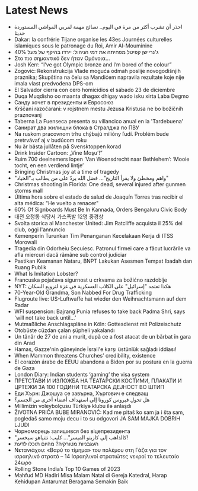 # Latest News
-  احذر أن تشرب أكثر من مرة في اليوم.. نصائح مهمة لمربي المواشي المستوردة حديثا
-  Dakar: la confrérie Tijane organise les 43es Journées culturelles islamiques sous le patronage du Roi, Amir Al-Mouminine
-  ג'נריישן קפיטל מפחיתה את דמי הניהול: יירדו בהיקף של מעל 40%
-  Στο πιο σημαντικό δεν ήταν Ομόνοια…
-  Josh Kerr: “I’ve got Olympic bronze and I’m bored of the colour”
-  Zogović: Rekonstrukcija Vlade moguća odmah poslije novogodišnjih praznika; Skupština na čelu sa Mandićem napravila rezultate koje nije imala vlast predvođena DPS-om
-  El Salvador cierra con cero homicidios el sábado 23 de diciembre
-  Duqa Muqdisho oo maanta dhagax dhigay wado isku xirta Laba Degmo
-  Санду хочет в президенты и Евросоюз
-  Krščani razočarani: v rojstnem mestu Jezusa Kristusa ne bo božičnih praznovanj
-  Taberna La Fuenseca presenta su villancico anual en la 'Tardebuena'
-  Санират два жилищни блока в Стралджа по ПВУ
-  Na ruskom pracovnom trhu chýbajú milióny ľudí. Problém bude pretrvávať aj v budúcom roku
-  Nu är bästa jullåten på Svensktoppen korad
-  Drink Insider Cartoon: „Vine Moşu’!”
-  Ruim 700 deelnemers lopen ‘Van Woensdrecht naar Bethlehem’: ‘Mooie tocht, en een verdiend lintje’
-  Bringing Christmas joy at a time of tragedy
-  "واهم ومخطئ ولا يقرأ التاريخ"... فضل الله يردّ على من يطالب بـ"الحياد"
-  Christmas shooting in Florida: One dead, several injured after gunmen storms mall
-  Última hora sobre el estado de salud de Joaquín Torres tras recibir el alta médica: "He vuelto a renacer"
-  60% Of Signboards Must Be In Kannada, Orders Bengaluru Civic Body
-  대전 오정동 식당서 가스폭발 12명 중경상
-  Svolta storica al Manchester United: Jim Ratcliffe acquista il 25% del club, oggi l'annuncio
-  Kemenperin Turunkan Tim Penanganan Kecelakaan Kerja di ITSS Morowali
-  Tragedia din Odorheiu Secuiesc. Patronul firmei care a făcut lucrările va afla miercuri dacă rămâne sub control judiciar
-  Pastikan Keamanan Nataru, BNPT Lakukan Asesmen Tempat Ibadah dan Ruang Publik
-  What Is Imitation Lobster?
-  Francuska pojačava sigurnost u crkvama za božićno razdoblje
-  NYT: هكذا تعتمد "إسرائيل" على الكلاب العسكرية في غزة لترويع السكان
-  70-Year-Old Grandma, Son Nabbed For Drug Trafficking
-  Flugroute live: US-Luftwaffe hat wieder den Weihnachtsmann auf dem Radar
-  WFI suspension: Bajrang Punia refuses to take back Padma Shri, says 'will not take back until…’
-  Mutmaßliche Anschlagspläne in Köln: Gottesdienst mit Polizeischutz
-  Otobüste cüzdan çalan şüpheli yakalandı
-  Un tânăr de 27 de ani a murit, după ce a fost atacat de un bărbat în gara din Arad
-  Hamas, Gazze'nin güneyinde İsrail'e karşı üstünlük sağladı iddiası!
-  When Mammon threatens Churches’ credibility, existence
-  El corazón árabe de EEUU abandona a Biden por su postura en la guerra de Gaza
-  London Diary: Indian students ‘gaming’ the visa system
-  ПРЕТСТАВИ И ИЗЛОЖБА НА ТЕАТАРСКИ КОСТИМИ, ПЛАКАТИ И ЦРТЕЖИ ЗА 100 ГОДИНИ ТЕАТАРСКА ДЕЈНОСТ ВО ШТИП
-  Еди Хърн: Джошуа се завърна, Хъргович е следващ
-  هل تحول فيروس كورونا إلى استهداف أعضاء أخرى من الجسم؟
-  Millimizin voleybolçusu Türkiyə klubu ilə anlaşdı
-  ŽIVOTNA PRIČA BUBE MIRANOVIĆ: Kad me pitaš ko sam ja i šta sam, pogledaš samo moju decu i to su odgovori JA SAM MAJKA DOBRIH LJUDI
-  Чорноморець залишився без віцепрезидента
-  "كالذاهب إلى كازينو الميسر"... كليب: نتنياهو سيخسر!
-  העגבניות מטורקיה? מהיום תוכלו לדעת
-  Νετανιάχου: «Βαρύ το τίμημα» του πολέμου στη Γάζα για τον ισραηλινό στρατό – 14 Ισραηλινοί στρατιώτες νεκροί το τελευταίο 24ωρο
-  Rolling Stone India’s Top 10 Games of 2023
-  Mahfud MD Hadiri Misa Malam Natal di Gereja Katedral, Harap Kehidupan Antarumat Beragama Semakin Baik
